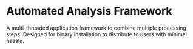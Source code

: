 # Automated Analysis Framework

A multi-threaded application framework to combine multiple processing steps.  Designed for binary installation to distribute to users with minimal hassle.


